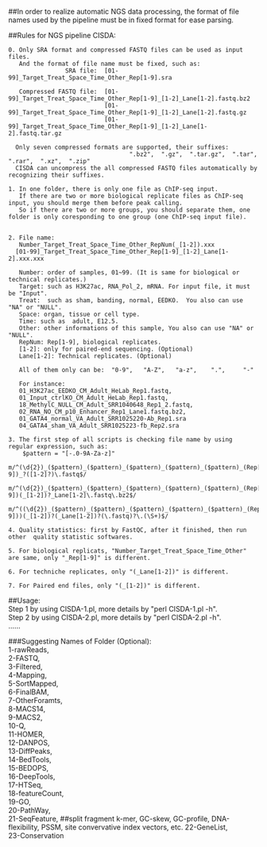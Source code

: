 ##In order to realize automatic NGS data processing, the format of file names used by the pipeline must be in fixed format for ease parsing.                 
                                  
                                       
##Rules for NGS pipeline CISDA:                                         

    0. Only SRA format and compressed FASTQ files can be used as input files. 
       And the format of file name must be fixed, such as:
                    SRA file:  [01-99]_Target_Treat_Space_Time_Other_Rep[1-9].sra

       Compressed FASTQ file:  [01-99]_Target_Treat_Space_Time_Other_Rep[1-9]_[1-2]_Lane[1-2].fastq.bz2 
                               [01-99]_Target_Treat_Space_Time_Other_Rep[1-9]_[1-2]_Lane[1-2].fastq.gz
                               [01-99]_Target_Treat_Space_Time_Other_Rep[1-9]_[1-2]_Lane[1-2].fastq.tar.gz

      Only seven compressed formats are supported, their suffixes:  
                                      ".bz2",  ".gz",  ".tar.gz",  ".tar",  ".rar",  ".xz",  ".zip"
      CISDA can uncompress the all compressed FASTQ files automatically by recognizing their suffixes.

    1. In one folder, there is only one file as ChIP-seq input.
       If there are two or more biological replicate files as ChIP-seq input, you should merge them before peak calling.
       So if there are two or more groups, you should separate them, one folder is only coresponding to one group (one ChIP-seq input file).


    2. File name: 
       Number_Target_Treat_Space_Time_Other_RepNum(_[1-2]).xxx
      [01-99]_Target_Treat_Space_Time_Other_Rep[1-9]_[1-2]_Lane[1-2].xxx.xxx 

       Number: order of samples, 01~99. (It is same for biological or technical replicates.)
       Target: such as H3K27ac, RNA_Pol_2, mRNA. For input file, it must be "Input". 
       Treat:  such as sham, banding, normal, EEDKO.  You also can use "NA" or "NULL".
       Space: organ, tissue or cell type.
       Time: such as  adult, E12.5.
       Other: other informations of this sample, You also can use "NA" or "NULL".
       RepNum: Rep[1-9], biological replicates.
       [1-2]: only for paired-end sequencing. (Optional)   
       Lane[1-2]: Technical replicates. (Optional)

       All of them only can be:  "0-9",   "A-Z",   "a-z",    ".",     "-"

       For instance: 
       01_H3K27ac_EEDKO_CM_Adult_HeLab_Rep1.fastq,     
       01_Input_ctrlKO_CM_Adult_HeLab_Rep1.fastq,    
       18_MethylC_NULL_CM_Adult_SRR1040648_Rep1_2.fastq,    
       02_RNA_NO_CM_p10_Enhancer_Rep1_Lane1.fastq.bz2, 
       01_GATA4_normal_VA_Adult_SRR1025220-Ab_Rep1.sra 
       04_GATA4_sham_VA_Adult_SRR1025223-fb_Rep2.sra  

    3. The first step of all scripts is checking file name by using regular expression, such as: 
        $pattern = "[-.0-9A-Za-z]"
         m/^(\d{2})_($pattern)_($pattern)_($pattern)_($pattern)_($pattern)_(Rep[1-9])_?([1-2]?)\.fastq$/
         m/^(\d{2})_($pattern)_($pattern)_($pattern)_($pattern)_($pattern)_(Rep[1-9])(_[1-2])?_Lane[1-2]\.fastq\.bz2$/
         m/^((\d{2})_($pattern)_($pattern)_($pattern)_($pattern)_($pattern)_(Rep[1-9]))(_[1-2])?(_Lane[1-2])?(\.fastq)?\.(\S+)$/

    4. Quality statistics: first by FastQC, after it finished, then run other  quality statistic softwares.

    5. For biological replicats, "Number_Target_Treat_Space_Time_Other" are same, only "_Rep[1-9]" is different.

    6. For techniche replicates, only "(_Lane[1-2])" is different.

    7. For Paired end files, only "(_[1-2])" is different.







##Usage:                              
     Step 1  by using CISDA-1.pl, more details by "perl  CISDA-1.pl  -h".                       
     Step 2  by using CISDA-2.pl, more details by "perl  CISDA-2.pl  -h".                               
     ......                                        




###Suggesting Names of Folder (Optional):                      
        1-rawReads,                     
        2-FASTQ,                     
        3-Filtered,                     
        4-Mapping,                           
        5-SortMapped,                        
        6-FinalBAM,                          
        7-OtherForamts,                      
        8-MACS14,                            
        9-MACS2,                    
        10-Q,                             
        11-HOMER,                            
        12-DANPOS,                            
        13-DiffPeaks,                         
        14-BedTools,                         
        15-BEDOPS,                              
        16-DeepTools,                        
        17-HTSeq,                             
        18-featureCount,                     
        19-GO,                               
        20-PathWay,                          
        21-SeqFeature,     ##split fragment k-mer, GC-skew, GC-profile, DNA-flexibility, PSSM, site convervative index vectors, etc.
        22-GeneList,                    
        23-Conservation                     


